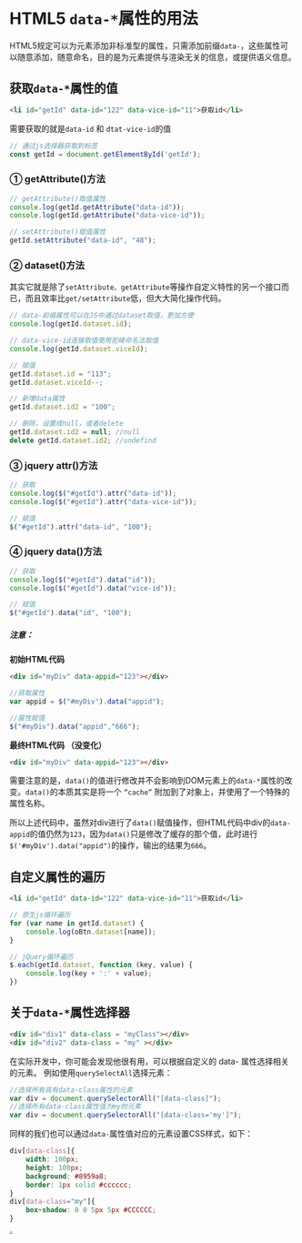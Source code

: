 # HTML5 `data-*`属性的用法

HTML5规定可以为元素添加非标准型的属性，只需添加前缀`data-`，这些属性可以随意添加，随意命名，目的是为元素提供与渲染无关的信息，或提供语义信息。


## 获取`data-*`属性的值

```html
<li id="getId" data-id="122" data-vice-id="11">获取id</li>
```

需要获取的就是`data-id` 和 `dtat-vice-id`的值

```js
// 通过js选择器获取到标签
const getId = document.getElementById('getId');
```


### ① getAttribute()方法
```js
// getAttribute()取值属性
console.log(getId.getAttribute("data-id"));
console.log(getId.getAttribute("data-vice-id"));

// setAttribute()赋值属性
getId.setAttribute("data-id", "48");
```

### ② dataset()方法
其实它就是除了`setAttribute、getAttribute`等操作自定义特性的另一个接口而已，而且效率比`get/setAttribute`低，但大大简化操作代码。
```js
// data-前缀属性可以在JS中通过dataset取值，更加方便
console.log(getId.dataset.id);

// data-vice-id连接取值使用驼峰命名法取值
console.log(getId.dataset.viceId);

// 赋值
getId.dataset.id = "113";
getId.dataset.viceId--;

// 新增data属性
getId.dataset.id2 = "100";

// 删除，设置成null，或者delete
getId.dataset.id2 = null; //null
delete getId.dataset.id2; //undefind
```
### ③  jquery attr()方法
```js
// 获取
console.log($("#getId").attr("data-id"));
console.log($("#getId").attr("data-vice-id"));

// 赋值
$("#getId").attr("data-id", "100");
```
### ④  jquery data()方法
```js
// 获取
console.log($("#getId").data("id"));
console.log($("#getId").data("vice-id"));

// 赋值
$("#getId").data("id", "100");
```

##### 注意：

**初始HTML代码**

```html
<div id="myDiv" data-appid="123"></div>
```

```js
//获取属性
var appid = $("#myDiv").data("appid");

//属性赋值
$("#myDiv").data("appid","666");
```

**最终HTML代码 （没变化）**
```html
<div id="myDiv" data-appid="123"></div>
```

需要注意的是，`data()`的值进行修改并不会影响到DOM元素上的`data-*`属性的改变。`data()`的本质其实是将一个 `“cache”` 附加到了对象上，并使用了一个特殊的属性名称。

所以上述代码中，虽然对div进行了`data()`赋值操作，但HTML代码中div的`data-appid`的值仍然为`123`，因为`data()`只是修改了缓存的那个值，此时进行`$('#myDiv').data("appid")`的操作，输出的结果为`666`。


## 自定义属性的遍历

```html
<li id="getId" data-id="122" data-vice-id="11">获取id</li>
```

```js
// 原生js循环遍历
for (var name in getId.dataset) {
    console.log(oBtn.dataset[name]);
}

// jQuery循环遍历
$.each(getId.dataset, function (key, value) {
    console.log(key + ':' + value);
})
```


## 关于`data-*`属性选择器


```html
<div id="div1" data-class = "myClass"></div>
<div id="div2" data-class = "my" ></div>
```

在实际开发中，你可能会发现他很有用，可以根据自定义的 data- 属性选择相关的元素。
例如使用`querySelectAll`选择元素：

```js
//选择所有具有data-class属性的元素
var div = document.querySelectorAll("[data-class]");
//选择所有data-class属性值为my的元素
var div = document.querySelectorAll("[data-class='my']");
```

同样的我们也可以通过`data-`属性值对应的元素设置CSS样式，如下：
```css
div[data-class]{
    width: 100px;
    height: 100px;
    background: #8959a8;
    border: 1px solid #cccccc;
}
div[data-class="my"]{
    box-shadow: 0 0 5px 5px #CCCCCC;
}
```

<img src="https://cdn.jsdelivr.net/gh/kxc0/tu_chuang/微软头像.png" style="zoom:33%;" />